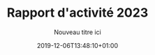 ---
title: Rapport d'activité 2023
date: 2019-12-06T13:48:10+01:00
layout: rapport_2023
menu:
  main:
    parent: asso
    weight: 4
flowbite: true
carousel: true
subtitle: "Nouveau titre ici"
tabs:
  - title: "Édito<br/>Moments clés<br/>Chiffres 2023"
    title_mobile: "Édito / Moments clés / Chiffres 2023"
    id: edito
  - title: Continuer à<br/>lutter contre la<br/>précarité menstruelle
    title_mobile: Continuer à lutter contre la précarité menstruelle
    id: precarite
  - title: L'éducation<br/>menstruelle, un<br/>intérêt grandissant
    title_mobile: L’éducation menstruelle, un intérêt grandissant
    id: education
  - title: La formation des<br/>professionnel·les<br/>comme priorité 
    title_mobile: La formation des professionnel·les comme priorité 
    id: formation
  - title: Faire bouger les<br/>lois pour changer<br/>les règles
    title_mobile: Faire bouger les lois pour changer les règles
    id: changer
  - title: Déployer nos<br/>actions et s'ancrer<br/>localement
    title_mobile: Déployer nos actions et s'ancrer localement
    id: deployer 
  - title: Le renforcement<br/>de l'équipe
    title_mobile: Le renforcement de l'équipe
    id: equipe 
intro:
  title: "Bienvenue sur notre rapport d'activité digital !"
  text: "En 2023, nous avons poursuivi notre combat : faire que les règles ne soient plus jamais sources de discriminations. Par le biais de grandes collectes, de nouvelles enquêtes, de campagnes fédératrices, de sensibilisations et formations, nous avons contribué à faire entendre nos sujets et nous avons pu célébrer de belles victoires. Découvrez les moments marquants et nos chiffres clés de 2023 !"
edito: "Depuis sa création, Règles Élémentaires s'engage résolument pour l'éradication de la précarité menstruelle. Notre voix a joué un rôle crucial dans la mise en lumière de cette réalité préoccupante, souvent occultée et profondément injuste. Le Rapport d’Activité de l’association révèle la concrétisation d’une multitude de projets portés en 2023, tous ancrés dans l'action concrète.
<br/><br/>
Aider & collecter,<br/>
rencontrer & sensibiliser,<br/>
défendre & faire valoir.
<br/><br/>
J’exprime ma reconnaissance envers chaque personne contribuant à faire de notre vision une réalité, une réalité où la précarité menstruelle n'a plus sa place. Si Règles Élémentaires trace un avenir où toutes les personnes touchées par la précarité menstruelle, ou confrontées au tabou des règles, pourront vivre sans entraves ni stigmates, votre soutien est la clé de cette transformation sociale dans laquelle l’association s’investit de manière déterminée.
<br/><br/>
Merci aux équipes, aux administrateurs.rices, aux bénévoles partout sur le territoire, ainsi qu’aux partenaires publics et privés, aux associations, aux donateurs.rices de faire partie de cette démarche collective qui vise à créer un monde plus équitable pour tous.tes."
edito_author: "Nadège Moreau<br/>Présidente de Règles Élémentaires"
events_title: "2023 en moments clés"
key_events:
  - month: "Janvier"
    imgs:
      - src: "/img/page-rapport/janvier-esther.jpeg"
    texts: 
      - content: "↘️ Esther Vogel nommée secrétaire générale au Conseil d’Administration"
  - month: "Février"
    imgs:
      - src: "/img/page-rapport/fevrier-apero.jpg"
    texts: 
      - content: "↘️ Apéro Mens(tr)uel aux Amarres à Paris"
      - content: "↘️ Formations des Cités Éducatives à Nanterre"
  - month: "Mars"
    imgs:
      - src: "/img/page-rapport/mars-enquete.png"
      - src: "/img/page-rapport/mars-hollande.jpg"
      - src: "/img/page-rapport/mars-remboursement.jpg"
    texts: 
      - content: "↘️ Mise à jour de notre enquête sur la précarité menstruelle avec Opinion Way"
      - content: "↘️ Interview de François Hollande"
      - content: "↘️ Annonce du remboursement des protections périodiques réutilisables"
  - month: "Avril"
    imgs:
      - src: "/img/page-rapport/avril-maternelles.png"
      - src: "/img/page-rapport/avril-supermarche.jpg"
    texts: 
      - content: "↘️ On parle du congé menstruel en direct à la télévision dans l’émission Les Maternelles"
      - content: "↘️ Lancement de notre kit collectes en supermarché !"
  - month: "Mai"
    imgs:
      - src: "/img/page-rapport/mai-collecte.jpg"
      - src: "/img/page-rapport/mai-campagne.png"
    texts: 
      - content: "↘️ Collecte nationale avec les Banques Alimentaires et Leclerc"
      - content: "↘️ Campagne sur la transparence de la composition des protections périodiques #affichetacompo"
  - month: "Juin"
    imgs:
      - src: "/img/page-rapport/juin-vyv.jpg"
    texts: 
      - content: "↘️ Participation au VYV festival à Dijon"
  - month: "Juillet"
    imgs:
      - src: "/img/page-rapport/juillet-matignon.jpg"
      - src: "/img/page-rapport/juillet-dim.jpeg"
    texts: 
      - content: "↘️ Participation aux rencontres jeunesse à Matignon"
      - content: "↘️ Sensibilisation en entreprise au siège de DIM"
  - month: "Septembre"
    imgs:
      - src: "/img/page-rapport/septembre-grandprix.png"
      - src: "/img/page-rapport/septembre-pacte.png"
    texts: 
      - content: "↘️  Lauréat·es du Grand Prix de la Fondation des femmes"
      - content: "↘️  Participation au Pacte des Solidarités par Aurore Bergé"
  - month: "Octobre"
    imgs:
      - src: "/img/page-rapport/octobre-campagne.png"
      - src: "/img/page-rapport/octobre-cop1.jpg"
    texts: 
      - content: "↘️ Lancement de notre campagne sur l’éducation menstruelle"
      - content: "↘️ Participation au festival Cop’1 au Zénith"
  - month: "Novembre"
    imgs:
      - src: "/img/page-rapport/novembre-macedoine.jpeg"
    texts: 
      - content: "↘️ Participation à un atelier sur les mesures de plaidoyer pour lutter contre la précarité menstruelle et le tabou des règles en Macédoine du Nord"
  - month: "Décembre"
    imgs:
      - src: "/img/page-rapport/decembre-campagne.png"
      - src: "/img/page-rapport/decembre-nantes.jpg"
      - src: "/img/page-rapport/decembre-rds.jpg"
    texts: 
      - content: "↘️ Lancement de notre campagne d’appels aux dons #cestpasduluxe"
      - content: "↘️ Journée de formation à Nantes à destination des équipes professionnelles et bénévoles sociales et médico-sociales"
      - content: "↘️ Collecte #règlesdesurvie avec Monoprix et la Fondation des femmes"
key_numbers:
  title: Les chiffres clés
  yellow:
    - number: "3 547 186"
      text: "protections collectées pour les personnes qui en ont besoin dont:"
      img: "/img/page-rapport/protections.png"
  purple:    
    - number: "3 510 208"
      text: "protections jetables"
      img: "/img/page-rapport/jetables.png"
    - number: "36 978"
      text: "protections réutilisables"
      img: "/img/page-rapport/reutilisables.png"
  pink:
    - number: "767 158"
      text: "mois de règles couverts grâce aux protections collectées"
      img: "/img/page-rapport/calendrier.png"
    - number: "346"
      text: "femmes bénéficiaires sensibilisées lors de nos ateliers"
      img: "/img/page-rapport/bulle-dialogue.png"
    - number: "3 800"
      text: "élèves sensibilisé·es lors de nos ateliers"
      img: "/img/page-rapport/cartable.png"
    - number: "797"
      text: "personnes formées"
      img: "/img/page-rapport/3-personnes.png"
precarite_intro:
  title: "Continuer à lutter contre la précarité menstruelle"
  text: "Depuis 2015, Règles Élémentaires agit au quotidien pour que la précarité menstruelle devienne un vrai enjeu de santé publique. Cette année, nous avons voulu réévaluer le nombre de personnes en situation de précarité menstruelle afin d’éveiller les consciences et déployer des solutions concrètes pour lutter contre ce fléau."
chiffre_augmentation:
  title: Un chiffre en augmentation
  text: "Avoir ses règles n’est pas un choix, les vivre dignement est un droit. À l’approche du 8 mars 2023, nous avons voulu mener une nouvelle enquête avec Opinion Way afin de mettre à jour les chiffres de la précarité menstruelle. Dans un contexte de crise, d’inflation, on le sait, les protections périodiques, pourtant produits de première nécessité sont parfois délaissées au profit de denrées alimentaires. À travers cette enquête nous voulions aussi mieux connaître les profils des personnes en situation de précarité menstruelle.
  <br/><br/>
  <b>Le résultat de cette enquête a été sans appel : il y a toujours urgence à agir contre la précarité menstruelle puisque près de 4 millions de femmes sont encore concernées, soit un chiffre qui a doublé depuis 2021.</b>
  <br/><br/>
  L’évolution de ce chiffre est plus que jamais alarmante, la précarité menstruelle gagne du terrain et ce sont les jeunes qui se retrouvent en première ligne. Ainsi, près d’une jeune Française sur 2 (44% des françaises menstruées interrogées de 18 à 24 ans) connaissent des difficultés à se fournir en protection. Parmi elles, 330 000 jeunes femmes n’ont régulièrement pas accès aux protections périodiques dont elles ont besoin.
  <br/><br/>
  Ces chiffres doivent plus que jamais nous alerter, et nous questionner sur l’insuffisance des politiques publiques existantes. La situation s’aggrave et risque de dégénérer avec l’inflation."
collecter_aider:
  title: Collecter pour aider
  text: "La collecte de protections périodiques, c’est l’action fondatrice de Règles Élémentaires. Depuis 2015, nous avons redistribué plus de 18 000 000 de protections périodiques à plus de 1000 associations partenaires sur tout le territoire, un chiffre qui prouve que les besoins restent immenses.
  <br/><br/>
  Pour lutter contre la précarité menstruelle, nous continuons de permettre à tous et toutes d’organiser des collectes de protections périodiques partout en France. En avril, nous avons lancé notre guide de collectes en supermarché puisque nous savons aujourd’hui que les collectes en supermarché sont les plus efficaces et nous permettent de collecter un maximum de protections en un temps record."
repartition_dons:
  title: Répartition des dons collectés
  text: "En 2023, nous avons à nouveau organisé 2 collectes nationales !<br/><br/>
  - Leclerc et les Banques Alimentaires<br/>
  Pour la troisième année consécutive à l’occasion du 28 mai, journée internationale de l’hygiène menstruelle, nous avons mené une collecte en partenariat avec la Fédération des Banques Alimentaires et les magasins Leclerc (groupe GALEC-ACDLec).<br/>
  La collecte a eu lieu dans des centaines de magasins et drive Leclerc et nous a permis de collecter 8 tonnes, ou plus de 1,3 millions de produits périodiques partout en France.<br/><br/> 
  - Monoprix et la Fondation des Femmes<br/>
  Pour la 7e année d’affilée, l’association a co-organisé la collecte Règles de Survie en partenariat avec la Fondation des Femmes et la Fondation Monoprix. La collecte a eu lieu les vendredi 15 et samedi 16 décembre, elle a réuni près de 1 300 bénévoles dans 82 magasins dans une cinquantaine de villes à travers toute la France.<br/>
  Nous avons réussi à faire des dons à 160 structures bénéficiaires grâce à cette collecte. La collecte Règles de Survie nous a permis de collecter 570 410 produits périodiques, soit de couvrir 28 520 mois de règles en 48 heures !"
sensibiliser_enrayer:
  title: Sensibiliser pour enrayer
  text: "En 2023 nous avons sensibilisé 346 femmes directement grâce à nos 43 ateliers d’information à la santé menstruelle (dans nos structures partenaires et en centre de détention); sensibilisé et formé 428 professionnel·les qui accompagnent les publics en situation de précarité menstruelle et pour lesquels lever les tabous sur la santé menstruelle commençait à être un enjeu.
  <br/><br/>
  Sur le deuxième trimestre 2023 on a vu émerger des demandes de formations plus outillantes sur les règles venant de l’écosystème associatif, du monde de l’entreprise et des collectivités locales.
  En 2024 nous souhaitons répondre à ce besoin naissant et aller plus loin en créant notre organisme de formation pour accompagner et outiller tous·tes les professionnel·es pour mettre fin au tabou des règles et lutter efficacement contre la précarité menstruelle : dans les structures médico-sociales qui accompagnent des publics en situation de vulnérabilité, dans les entreprises, dans les collectivités locales."
plaidoyer_alerter:
  title: Le plaidoyer pour alerter
  text: "Pour alerter autour du chiffre des femmes en situation de précarité menstruelle, nous avons mené une campagne de communication autour du 8 mars, journée internationale pour les droits des femmes. L’objectif était d’alerter l’opinion publique et les pouvoirs politiques sur l’urgence de prendre des mesures fortes pour lutter contre la précarité menstruelle.
  Nous avons eu 38 retombées médias (presse, télé, radio…) suite à notre campagne.
  Une annonce forte a aussi été faite à la suite de l’évocation de notre enquête dans l’émission C à Vous sur France 5, la première Ministre Elisabeth Borne a alors annoncé le remboursement des protections périodiques réutilisables pour les moins de 26 ans. Une mesure forte que nous saluons et dont nous allons suivre la mise en oeuvre qui devrait être effective en septembre 2024."
  text_2: "Maud LEBLON, notre directrice générale a pu lancer un cri d’alerte sur la précarité menstruelle qui touche encore 4 millions de femmes en France et qui impacte leur santé et globalement leur quotidien. Nous avons toujours besoin de plus de protections périodiques, d’autant qu’avec cette période de crise, le chiffre de nos collectes citoyennes a dangereusement baissé."
  img_caption: "Nous sommes aussi présent·es lors d’événements politiques pour faire entendre nos messages comme lors de la réunion organisée par la Ministre des Solidarités et des Familles, Aurore Bergé autour d’un Pacte des Solidarités."
revue_presse:
  title: Revue de presse
education_intro:
  title: "L'éducation menstruelle, un intérêt grandissant"
  text: "Ces dernières années, l’éducation menstruelle est devenue notre cheval de bataille. Nous avons commencé par des sensibilisations dans quelques établissements scolaires. Désormais nous avons une équipe plus importante pour répondre à un maximum de demandes, nous produisons toujours plus de contenus adaptés, nous menons des campagnes de plaidoyer sur le sujet et nous avons de beaux projets pour 2024…"
besoin_informer:
  title: "Le besoin d’informations dès le plus jeune âge"
  text: "Selon notre enquête d’octobre 2023 avec OpinionWay, pour 80% des jeunes filles interrogées, avoir ses règles à l’école est une source de stress. À tel point que 53% des jeunes filles de plus de 15 ans ont déjà manqué l’école à cause de leurs règles. Ce n’est pas acceptable. Les règles creusent un fossé entre les filles et les garçons et ce, dès le plus jeune âge. Pour lutter contre ces inégalités, il faut apporter de l’information dès le plus jeune âge, d’autant plus que 72% des filles ont leurs premières règles avant 13 ans."
sensibilisation_etab:
  title: "La sensibilisation dans les établissements"
  text: "En 2023, notre association a poursuivi la mise en place d'ateliers de sensibilisation à la santé menstruelle en milieu scolaire, en collège et lycée. Ces ateliers de sensibilisation visent à prévenir la précarité menstruelle, à briser le tabou des règles et à les accompagner dans la connaissance de leur propre corps, ainsi que du corps de l’autre, pour favoriser le mieux être et le vivre ensemble. 
  <br/><br/>
  Nous avons également poursuivi l'animation d'ateliers à destination des élèves du cycle 3, qui mêlent développement des compétences psychosociales et introduction à la puberté. Il nous semble en effet important de pouvoir inscrire notre démarche dans les programmes scolaires et les recommandations plus générales sur les programmes de vie affective et sexuelle et de prévention des risques sanitaires.
  <br/><br/>
  En 2024, nous souhaitons renforcer les dynamiques amorcées avec les jeunes, en co-créant encore plus de contenus, d'outils, et en développant plus de la formation par les pairs. Et nous souhaitons également outiller les parents et les adultes relais au mieux pour accompagner les jeunes."
  numbers:
    - number: "130"
      text: "classes sensibilisées (du CM2 à la Seconde, dont 54 classes de CM2)"
    - number: "4000"
      text: "jeunes sensibilisé·es en 2023"
grande_campagne:
  title: "Une grande campagne de sensibilisation"
  text: "Le 11 octobre 2023 a marqué un tournant dans notre combat pour l’éducation menstruelle. En cette journée internationale pour le droit des filles, nous avons voulu alerter sur le fait que les règles étaient encore sources de discriminations pour les jeunes filles dans leur parcours scolaire.
  <br/><br/>
  Méconnaissances, désinformation, précarité menstruelle, douleur, stress et humiliations affectent la santé physique et mentale des élèves, génèrent de l’absentéisme scolaire et freinent leur progression scolaire.
  <br/><br/>
  <a class=\"text-rered underline font-semibold\" href=\"https://educationmenstruelle.regleselementaires.com/\" target=\"_blank\">Consulter notre enquête</a>
  <br/><br/>
  Pour faire passer nos messages et alerter l’opinion publique, nous avons mené une campagne de sensibilisation avec l’appui de l’agence Service Plan. Nous avons fait parvenir des faux carnets de correspondance avec des tickets d’absence “menstruels” à la presse. Nous avons organisé une table ronde avec des acteur·ices de l’éducation pour réfléchir à l’éducation menstruelle de demain. Nous avons également mené une campagne d’affichage sur plus de 100 panneaux partout en France avec le soutien de Media Transports"
  numbers:
    - number: "33"
      text: "retombées média"
    - number: "100"
      text: "panneaux d'affichages pour une valeur de 50 000€"
    - number: "1"
      text: "évènement"  
parlons_regles_text: "En 2023, ce sont près de 4000 jeunes qui ont été sensibilisé·es grâce à nos actions de sensibilisation. Afin de pouvoir donner accès à du contenu éducatif et bienveillant sur les règles au plus grand nombre de jeunes, on a également conceptualisé et conçu une plateforme, Parlons Règles, qui verra le jour fin 2024. Notre souhait est d’accompagner les plus jeunes, de 8 à 14 ans, en priorité mais aussi de pouvoir donner des outils aux personnes qui les accompagnent au quotidien : relais éducatifs, parents, animateur·ices, etc…"
formation_intro:
  title: "La formation des professionnel·les comme priorité"
  text: "En se formant, les professionnel·les peuvent aussi devenir les acteur·ices du changement en intégrant la lutte contre la précarité menstruelle dans leur accompagnement quotidien des personnes menstruées."
encadrants:
  title: "Sensibilisations des encadrant·es :"
  numbers:
    - number: "20"
      text: "sensibilisations encadrant·es"
      img: "/img/page-rapport/calendrier.png"
    - number: "180"
      text: "personnes sensibilisé·es"
      img: "/img/page-rapport/3-personnes.png"
relais:
  title: "Total des formations à destination des relais :"
  numbers:
    - number: "18"
      text: "journées de formation"
      img: "/img/page-rapport/calendrier.png"
    - number: "248"
      text: "professionnel·les formé·es"
      img: "/img/page-rapport/3-personnes.png"
formation_title: "Les encadrant·es et les relais"
formation_text: "Pour faire cesser définitivement la précarité menstruelle, il faut aussi que chaque personne au contact de ces publics puisse écouter, orienter et relayer de l’information menstruelle de qualité. Comment briser le tabou des règles et se sentir plus à l’aise pour en parler ? Comment orienter une personne en situation de précarité menstruelle vers des dispositifs pertinents ? Comment accompagner efficacement la mise en place d’un distributeur de protections au sein de sa structure ? Comment arrêter d'invisibiliser la santé menstruelle pourtant fondamentale dans la vie quotidienne des personnes menstruées ?"
formation_text_2: "<p>Quels sont les objectifs de nos formations ?</p>
<br/><br/>
<ul style='list-style-type: disc; margin-top: -1.5rem; margin-left: 3rem;'>
  <li>Questionner les représentations liées aux règles pour briser le tabou</li>
  <li>Comprendre les conséquences sanitaires psychologiques et sociales liées à la précarité menstruelle</li>
  <li>Pouvoir identifier les signaux d’une situation de précarité menstruelle</li>
  <li>Savoir expliquer simplement la physiologie des règles au public accompagné</li>
  <li>Disposer des informations pour accompagner le public dans l’utilisation des protections périodiques</li>
  <li>Se sentir plus à l’aise et outillé pour parler de santé menstruelle et accueillir des témoignages de personnes menstruées</li>
</ul>
<br/>
<p>En étant les premier·es à se positionner sur le volet de la formation professionnelle nous souhaitons valoriser notre expertise de terrain dans la sensibilisation à la santé menstruelle auprès des professionnel·les, des encadrant·es de structures médicosociales et des relais éducatifs.</p>"
cibles_formation:
  - title: "Professionnel·les du<br/>médico-social"
    text: "Pour une évolution durable des mentalités, une diffusion des informations sur la santé menstruelle et le déploiement d’actions de terrain efficaces auprès des publics en situation de précarité menstruelle"
  - title: "Relais<br/>éducatifs"
    text: "Pour diffuser l’éducation menstruelle auprès des jeunes en complémentarité de la sortie de notre  plateforme de sensibilisation  “Parlons Règles” Parler des règles dès le plus jeune âge pour promouvoir l’égalité et prévenir la précarité menstruelle"
  - title: "Entreprises et<br/>collectivités"
    text: "Pour changer les règles dans le milieu professionnel et enfin prendre en compte les vécus des personnes menstruées au travail"
formation_entreprises:
  title: "Les entreprises et collectivités"
  text: "Aujourd'hui, environ 70% des personnes interrogées considèrent que les règles sont un sujet tabou en entreprise. Pourtant, les règles ont un impact réel sur le quotidien de millions de travailleuses. Plus de la moitié des salariées ont des règles douloureuses, et plus d'un tiers déclare qu'elles ont un impact négatif sur leur travail. Face à ces constats, Règles Élémentaires a souhaité renforcer et déployer plus largement ses actions dans le monde du travail. L’association a ainsi développé l’offre de sensibilisation auprès des entreprises et des collectivités afin de former le plus de personnes possibles à ce sujet. Ainsi, l’association est intervenue dans plusieurs structures, aussi bien dans le secteur public que privé. L’équipe sensibilisation a également accompagné plusieurs organisations qui mettaient en place des mesures pour leurs collaborateurs-rices, telles que le congé menstruel. C’est par exemple le cas de la ville de Bagnolet, où l’association a réalisé une dizaine de sessions de formation, à destination du personnel encadrant."
formation_structures_title: "Les structures où l’on est intervenu·es :"
formation_structures:
  - name: "Bezons"
    logo: "/img/page-rapport/logos/bezons.png"
  - name: "Bagnolet"
    logo: "/img/page-rapport/logos/bagnolet.png"
  - name: "Rennes"
    logo: "/img/page-rapport/logos/rennes.png"
  - name: "Finances publiques"
    logo: "/img/page-rapport/logos/finances.png"
  - name: "Carrefour"
    logo: "/img/page-rapport/logos/carrefour.png"
  - name: "Leclerc"
    logo: "/img/page-rapport/logos/leclerc.png"
  - name: "Petit Navire"
    logo: "/img/page-rapport/logos/petit-navire.png"
  - name: "Dim"
    logo: "/img/page-rapport/logos/dim.png"
  - name: "Kisio"
    logo: "/img/page-rapport/logos/kisio.png"
  - name: "Disney"
    logo: "/img/page-rapport/logos/disney.png"
changer_intro:
  title: "Faire bouger les lois pour changer les règles"
  text: "Parmi nos nombreuses actions, le plaidoyer est au cœur de nos missions. Pour faire changer les règles, il faut faire changer les lois et inscrire la santé menstruelle dans l’agenda politique. Nous avons célébré pas mal de victoires en 2023 et enclenché des réflexions pour l’avenir."
remboursement:
  title: "Le remboursement des protections réutilisables"
  text: "C’est l’annonce coup de poing qui a été faite par la Première Ministre, Elisabeth Borne, le 8 mars à l’occasion de la journée internationale pour les droits des femmes. Une annonce qui faisait aussi suite à la publication de notre <a class=\"underline\"  href=\"https://doccollectes.blob.core.windows.net/statics/enqu%C3%AAte%20pr%C3%A9carit%C3%A9%20menstruelle%202023.pdf\" target=\"_blank\">baromètre avec Opinion Way</a> sur l’état de la précarité menstruelle en France. Nous avions mis en lumière que le chiffre avait doublé passant de 2 à 4 millions de femmes concernées.
  <br/><br/>
  Le projet a bien été inscrit dans <a class=\"underline\"  href=\"https://www.legifrance.gouv.fr/jorf/id/JORFTEXT000048668665\" target=\"_blank\">loi de financement de la Sécurité sociale (LFSS) pour l’année 2024, du 26 décembre 2023</a>.
  <br/><br/>
  Son entrée en vigueur semble être prévue pour septembre 2024. Le Code de la Sécurité Sociale sera ainsi modifié pour inclure la couverture des frais relatifs aux protections réutilisables des personnes menstruées de moins de 26 ans ou assurées par la complémentaire santé solidaire (C2S). Cela concerne environ 6,7 millions de personnes.
  <br/><br/>
  La prise en charge sera à hauteur de 100% pour les bénéficiaires de la C2S. Elle sera à hauteur de 60% pour les personnes de moins de 26 ans, avec 40% restants qui devraient être pris en charge par les organismes complémentaires (mutuelles). Il faudra semble-t-il se rendre en pharmacie. La prise en charge des protections réutilisables sera subordonnée à leur inscription sur une liste prévue à cet effet (sur demande de l’exploitant du produit) effectuée par arrêté des ministres chargés de la santé et de la sécurité sociale selon une liste de critères, après avis de l’ANSES (critères spécifiques à la composition, à la qualité et aux modalités de distribution visant à assurer la non-toxicité des produits pour la santé et l’environnement), et selon des références tarifaires."
decret:
  title: "Le décret sur la transparence des protections périodiques"
  text: "Depuis 2020, aux côtés du collectif Georgette Sand et de la Fondation des Femmes nous nous mobilisons pour plus de transparence sur la composition des protections menstruelles. En 2022, notre plaidoyer aboutit avec l’annonce par Olivier Véran, alors Ministre de la Santé, de la publication d’un décret visant plus de transparence sur la composition des protections. Les engagements qui avaient été pris à l’époque visaient une information exhaustive et lisible pour les consommatrices. Cependant, un an après, et à la suite de nombreux allers/retours avec les services de l’État, nous avons le regret de constater que la version finale du texte est aujourd’hui complètement vidée de sa substance.
  <br/><br/>
  <a class=\"text-rered underline font-semibold\" href=\"https://www.mesopinions.com/petition/sante/reglementation-encadrant-composition-protections-periodiques/207932/\" target=\"_blank\">Le plaidoyer complet est à retrouver ici</a>
  <br/><br/>
  Afin de mobiliser l’opinion publique sur ce sujet de santé publique, nous avons lancé une pétition baptisée #affichetacompo pour appeler le gouvernement à revoir ce texte et responsabiliser les fabricants sur la composition de leurs produits. Plus de 20 000 personnes ont signé la pétition. Nous avons également lancé une vidéo avec diverses personnalités publiques et expertes pour interpeller massivement sur notre sujet."
europe:
  title: "Changer les règles en Europe"
  text: "Aujourd’hui, au sein de l’Union Européenne, et plus globalement en Europe, on estime à 10% le nombre de personnes en situation de précarité menstruelle<sup>1</sup>. Pourtant, cette estimation est partielle, et les données manquent cruellement au niveau européen. Par ailleurs, les politiques publiques de lutte contre la précarité menstruelle en Europe sont extrêmement diverses
  <br/><br/>
  En novembre 2023, Règles Élémentaires a participé à un atelier sur les mesures de plaidoyer pour lutter contre la précarité menstruelle et le tabou des règles en Macédoine du Nord, en présence de représentantes et de représentants d’associations des balkans occidentaux (Albanie, Kosovo, Monténégro), projet financé par les ambassades de France dans lesdits pays. En 2024, nous espérons poursuivre les dynamiques amorcées collectivement et renforcer les partenariats entre les pays européens dans la lutte contre la précarité menstruelle et le tabou des règles.
  <br/><br/>
  1. https://www.europarl.europa.eu/doceo/document/E-9-2020-006746_EN.html"
deployer_intro:
    title: "Déployer nos actions et s'ancrer localement"
    text: "Pour agir au plus près des besoins du territoire, nous continuons de nous déployer dans des endroits identifiés comme prioritaires. En 2023, ce sont deux antennes salariées qui ont pu voir le jour et des centaines de bénévoles qui ont rejoint nos rangs pour changer les règles !"
plan:
  title: "Notre plan d’attaque"
  text: "Règles Élémentaires a pu démontrer son expertise dans ses différentes activités, a pu faire la preuve de son concept, tant dans ses activités de collecte que de sensibilisation et de formation, ce qui ouvre la voie au déploiement de ses actions sur d'autres territoires et donc l’essaimage d’un futur modèle à construire. Pour cela, et après une phase de diagnostic territorial des opportunités, Règles Élémentaires a été accompagnée dans l'identification des besoins et la construction d'un schéma de déploiement par ScaleChanger.
  <br/><br/>
  Règles Elémentaires projette un modèle d’essaimage flexible et évolutif, modèle qui permettra de maximiser son impact, particulièrement dans la diffusion et prise en compte de ses sujets. La méthode consiste à s’implanter et expérimenter sur un territoire puis élargir le rayonnement pour impulser et accompagner des dynamiques et projets locaux.
  <br/><br/>
  L’expérimentation de ces nouvelles modalités d’implantation territoriale a commencé en 2023 avec la création de 2 antennes régionales salariées : l’Ile-de-France et les Pays de la Loire."
mobilisation:
  title: "La mobilisation bénévole pour faire rayonner nos actions"
  text: "Depuis ses fondements, Règles Élémentaires s’appuie sur la mobilisation citoyenne pour la création de collectes sur tout le territoire métropolitain et sur un réseau de bénévoles qui font rayonner nos actions localement. Les actions de collecte et de redistribution de l’association se sont développées grâce à des bénévoles très engagé·es qui ont su nouer des partenariats et des liens avec des collectivités, des entreprises et des particulièr·es pour récolter des dons et avec des associations et structures médico-sociales locales pour les redistribuer.
  <br/><br/>
  En 2023, nous avons renforcé une démarche d’assouplissement et de diversification des modes d’engagement par de nouvelles modalités : collecte en supermarché, missions ad hoc de manutention et logistique, soutien à la communication, participation à des événements, ou par des actions de sensibilisation auprès du grand public. En 2023, nous avons travaillé sur la création d’un véritable parcours d’accueil et avons repensé nos temps de partage et d’échange avec les bénévoles afin que les nouveaux·elles bénévoles soient outillé·es et aient accès aux connaissances nécessaires pour se sentir pleinement valorisé·es au sein de l’association.
  <br/><br/>
  Comme dans toutes les structures qui comptent sur la mobilisation bénévole, Règles Élémentaires a vu quelques bénévoles partir vers de nouvelles aventures. Ainsi, les activités à Marseille ont un peu diminué, en guise de revanche, l’antenne Auvergne-Rhône-Alpes s’est étoffée avec 4 nouvelles arrivées, dont 3 pour faire rayonner Règles Élémentaires à Valence dans la Drôme.
  <br/><br/>
  2023 a également été l’année de l’activation effective et plus énergique des activités de l’association dans certains territoires des Outre-mer avec l’arrivée de 4 nouvelles personnes pour animer l’antenne mahoraise de l’association et la naissance progressive de l’antenne réunionnaise. Fin 2023, Règles Élémentaires compte des bénévoles “équipe coeur” engagé·es à Lyon, Valence, Orléans, Tours, Strasbourg, Paris, Mayotte et La Réunion.
  <br/><br/>
  Nous avons repensé les instances d’échange et partage proposées à nos bénévoles au national et avons investi plus de temps pour la création de canaux de partage et de mobilisation plus locaux. Ainsi, la création des antennes Pays de la Loire et Ile de France ont permis de proposer des missions adaptées aux besoins locaux et selon les actions les plus demandées par les bénévoles sur chacune de ces régions."
ile_de_france: 
  title: "La naissance de l’antenne Ile-de-France"
  text: "L'antenne IDF a été créée d'après le constat que Règles Élémentaires avait de très nombreuses actions en Ile-de-France mais que ces dernières n'étaient pas assez coordonnées dans un objectif d'ancrage territorial. C'est pourquoi j'ai pris le poste de Coordinatrice des actions en IDF en septembre 2023, pour représenter l'association sur le territoire et construire une approche plus cohérente.
  <br/><br/>
  Ainsi, mes premières missions ont été de re-mobiliser et animer notre pool de bénévoles; de renforcer les liens et l'accompagnement que l'on propose aux collectivités et structures médico-sociales, et d'initier des projets adaptés aux besoins et enjeux locaux."
  caption_name: "Lucie Larrère,"
  caption_role: "coordinatrice des actions en Île-de-France"
idf_numbers: 
  - number: "62"
    text: "missions et 239 participations en tout"
    img: "/img/page-rapport/fusee.png"
  - number: "9"
    text: "collectes organisées en propre (avec des bénévoles RÉ ou des entreprises) avec 78 personnes participantes"
    img: "/img/page-rapport/protections.png"
  - number: "10"
    text: "évènements de sensibilisation (paris, val de marne, hauts de seine et seine saint denis) soit entre 500 et 1 000 personnes sensibilisées"
    img: "/img/page-rapport/bulle-dialogue.png"
  - number: "133"
    text: "bénévoles mobilisés en IDF"
    img: "/img/page-rapport/3-personnes.png"
pays_de_la_loire: 
  title: "La naissance de l’antenne Pays de la Loire"
  text: "En parallèle, l’association s’est déployée en Pays de la Loire en octobre 2023, et je suis venue renforcer l’antenne bénévole existante. La région, identifiée prioritaire grâce à un diagnostic territorial préalable (opportunités, partenariats...), servira notamment de terrain d'essai pour nos projets opérationnels. Mes premiers objectifs :  créer un réseau local (partenaires, associations, collectivités, bénévoles) et favoriser le développement de partenariats en vue d'un rayonnement plus important à long terme !
  <br/><br/>
  Les premiers mois m’ont donc permis de créer des liens solides avec les acteurs·rices locaux pour s'intégrer rapidement dans le tissu social et associatif de la région. Au cours de cette période initiale, j’ai également pu tester la viabilité des projets opérationnels dans le contexte spécifique de la région Pays de la Loire. Les retours d'expérience m’ont permis des ajustements pour répondre aux besoins réels et spécifiques du territoire.
  <br/><br/>
  Grâce à cette expérience locale réussie, nous aspirons à étendre notre impact, tout en continuant de diffuser l’ensemble de nos actions avec nos partenaires, en mobilisant encore plus de bénévoles pour changer les règles localement et en permettant de faire exister les règles dans l’espace public."
  caption_name: "Elena Gautier,"
  caption_role: "responsable de l'antenne Pays de la Loire"
equipe_intro:
  title: "Le renforcement de l'équipe"
  text: "2023 marque un véritable cap pour Règles Élémentaires. L’association grandit toujours plus, preuve que les besoins ne faiblissent pas et que nos actions restent nécessaires."
equipe_numbers:
  title: "L’équipe fin 2023, c’est..."
  numbers:
    - number: "15"
      text: "salarié·es"
    - number: "2"
      text: "freelances"
    - number: "4"
      text: "alternantes"
    - number: "1"
      text: "stagiaire"
equipe_postes:
  title: "Postes créés en 2023 :"
  postes:
    - name: "Chargée de la formation"
    - name: "Chargée de collecte et redistribution"
    - name: "Coordinatrice des actions en Ile-de-France"
    - name: "Responsable antenne Pays-de-la-Loire"
    - name: "Chargée de projet football (alternance)"
    - name: "Chargée de communication"
    - name: "Chargée de partenariats publics et plaidoyer (alternance)"
    - name: "Chargée de partenariats privés et donateur·ices (alternance)"
zoom_renforcement:
  title: "Zoom sur le renforcement du pôle sensibilisation"
  text: "Cette année, parce que l’éducation menstruelle est au cœur de nos priorités, le pôle sensibilisation s’est renforcé à trois niveaux.
  <br/><br/>
  <b>Premier niveau : les actions jeunes.</b><br/>
  En 2023, chez Règles Élémentaires, ce sont 4 nouvelles personnes qui sont intervenues au quotidien auprès de jeunes de 8 à 18 ans.
  <br/><br/>
  <b>Deuxième niveau : la formation.</b><br/>
  S’il est important de répondre aux questions des jeunes et de leur permettre de se sentir plus à l’aise avec le sujet des règles, il est tout aussi important d’accompagner les adultes qui les entourent.
  <br/><br/>
  <b>Troisième niveau : la spécialisation.</b><br/>
  En même temps que Règles Élémentaires demeure une association généraliste sur les règles et s’adressant au plus grand nombre, il est apparu essentiel de faire se rencontrer des expertises dans l’ensemble des champs où nous pouvons intervenir."
---